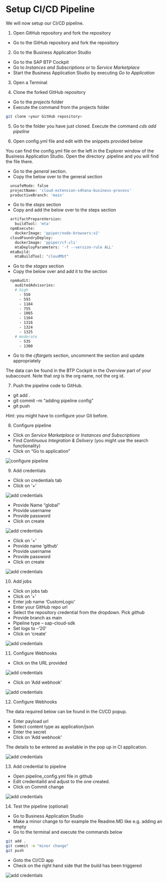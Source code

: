 # Setup CI/CD Pipeline

We will now setup our CI/CD pipeline.

1. Open GitHub repository and fork the repository

- Go to the GitHub repository and fork the repository

2. Go to the Business Application Studio 

- Go to the SAP BTP Cockpit
- Go to *Instances and Subscriptions* or to *Service Marketplace*
- Start the Business Application Studio by executing *Go to Application*

3. Open a Terminal

4. Clone the forked GitHub repository

- Go to the *projects* folder
- Execute the command from the projects folder

```bash
git clone <your GitHub repository>
```  

5. Go to the folder you have just cloned. Execute the command *cds add pipeline*

6. Open config.yml file and edit with the snippets provided below 

You can find the config.yml file on the left in the Explorer window of the Business Application Studio. Open the directory .pipeline and you will find the file there.

- Go to the *general* section. 
- Copy the below over to the general section

```bash
  unsafeMode: false
  projectName: 'cloud-extension-s4hana-business-process'
  productiveBranch: 'main'
```  
  
- Go to the *steps* section
- Copy and add the below over to the steps section

```bash
  artifactPrepareVersion:
    buildTool: 'mta'
  npmExecute:
    dockerImage: 'ppiper/node-browsers:v2'
  cloudFoundryDeploy:
    dockerImage: 'ppiper/cf-cli'
    mtaDeployParameters: '-f --version-rule ALL'
  mtaBuild:
    mtaBuildTool: "cloudMbt"
```

- Go to the *stages* section
- Copy the below over and add it to the section

```bash
  npmAudit:
    auditedAdvisories:
    # high
      - 550   
      - 593
      - 1184
      - 755
      - 1065 
      - 1164 
      - 1316 
      - 1324 
      - 1325 
    # moderate
      - 535
      - 1300 
```

- Go to the *cftargets* section, uncomment the section and update appropriately

The data can be found in the BTP Cockpit in the *Overview* part of your subaccount. Note that *org* is the org name, not the org id.

7. Push the pipeline code to GitHub.

- git add .
- git commit –m “adding pipeline config”
- git push

Hint: you might have to configure your Git before.

8. Configure pipeline

- Click on *Service Marketplace* or *Instances and Subscriptions*
- Find *Continuous Integration & Delivery* (you might use the search functionality)
- Click on “Go to application”

 ![configure pipeline](./images/cicd2.png)

9. Add credentials

- Click on credentials tab
- Click on ‘+’

 ![add credentials](./images/cicd3.png)
 
- Provide Name “global”
- Provide username
- Provide password
- Click on create

 ![add credentials](./images/cicd4.png)
 
- Click on ‘+’
- Provide name ‘github’
- Provide username
- Provide password
- Click on create

 ![add credentials](./images/cicd5.png)
 
 10. Add jobs
 
- Click on jobs tab
- Click on ’+’
- Enter job name ‘CustomLogic’
- Enter your GitHub repo url
- Select the repository credential from the dropdown. Pick *github*
- Provide branch as main
- Pipeline type – sap-cloud-sdk
- Set logs to –’20’ 
- Click on ‘create’

 ![add credentials](./images/screenshot_cicd6.png)
 
11. Configure Webhooks

- Click on the URL provided
 
 ![add credentials](./images/screenshot_cicd7.png)
 
- Click on ‘Add webhook’ 
 
 ![add credentials](./images/cicd8.png)
 
12. Configure Webhooks

The data required below can be found in the CI/CD popup.

- Enter payload url
- Select content type as application/json
- Enter the secret
- Click on ‘Add webhook’

The details to be entered as available in the pop up in CI application.

 ![add credentials](./images/cicd9.png)

13. Add credential to pipeline

- Open pipeline_config.yml file in github
- Edit credentialId and adjust to the one created.
- Click on Commit change

 ![add credentials](./images/cicd10.png)
 
 14. Test the pipeline (optional)
 
 - Go to Business Application Studio
 - Make a minor change to for example the Readme.MD like e.g. adding an empty
 - Go to the terminal and execute the commands below
 
 ```bash
git add .
git commit -m "minor change"
git push
```
 - Goto the CI/CD app 
 - Check on the right hand side that the build has been triggered
 
  ![add credentials](./images/screenshot_cicd11.png)
 

 
